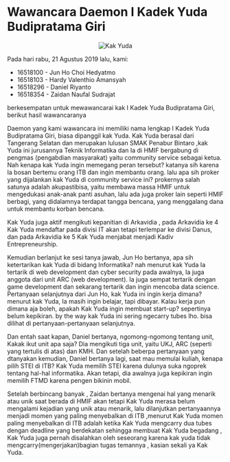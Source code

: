# Wawancara Daemon I Kadek Yuda Budipratama Giri

<p align="center">
  <img src="16518100-16518103-16518296-16518354.jpg" alt="Kak Yuda"/>
</p>

Pada hari rabu, 21 Agustus 2019 lalu, kami:
- 16518100 - Jun Ho Choi Hedyatmo
- 16518103 - Hardy Valenthio Amansyah
- 16518296 - Daniel Riyanto
- 16518354 - Zaidan Naufal Sudrajat

berkesempatan untuk mewawancarai kak I Kadek Yuda Budipratama Giri, berikut hasil wawancaranya

Daemon yang kami wawancara ini memiliki nama lengkap I Kadek Yuda Budipratama Giri, biasa dipanggil kak Yuda. Kak Yuda berasal dari Tangerang Selatan dan merupakan lulusan SMAK Penabur Bintaro ,kak Yuda ini jurusannya Teknik Informatika
dan Ia di HMIF bergabung di pengmas (pengabdian masyarakat) yaitu community service sebagai ketua. Nah kenapa kak Yuda ingin memegang peran tersebut?
katanya sih karena Ia bosan bertemu orang ITB dan ingin membantu orang. lalu apa sih proker yang dijalankan kak Yuda di community service ini? prokernya salah satunya
adalah akupastibisa, yaitu membawa massa HMIF untuk mengedukasi anak-anak panti asuhan, lalu ada juga proker lain seperti HMIF berbagi, yang didalamnya
terdapat tangga bencana, yang menggalang dana untuk membantu korban bencana.

Kak Yuda juga aktif mengikuti kepanitian di Arkavidia , pada Arkavidia ke 4 Kak Yuda mendaftar pada divisi IT akan tetapi terlempar ke divisi Danus, dan pada Arkavidia ke 5 Kak Yuda menjabat menjadi Kadiv Entrepreneurship.

Kemudian berlanjut ke sesi tanya jawab, Jun Ho bertanya, apa sih ketertarikan kak Yuda di bidang Informatika? nah menurut kak Yuda Ia tertarik di web development
dan cyber security pada awalnya, Ia juga anggota dari unit ARC (web development). Ia juga sempat tertarik dengan game development dan sekarang tertarik
dan ingin mencoba data science. Pertanyaan selanjutnya dari Jun Ho, kak Yuda ini ingin kerja dimana? menurut kak Yuda, Ia masih ingin belajar, tapi dibayar.
Kalau kerja pun dimana aja boleh, apakah Kak Yuda ingin membuat start-up? sepertinya belum kepikiran. by the way kak Yuda ini sering ngecarry tubes lho. bisa dilihat
di pertanyaan-pertanyaan selanjutnya.

Dan entah saat kapan, Daniel bertanya, ngomong-ngomong tentang unit, Kakak ikut unit apa saja? Dia mengikuti tiga unit, yaitu UKJ, ARC
(seperti yang tertulis di atas) dan KMH. Dan setelah beberpa pertanyaan yang dtanyakan kemudian, Daniel bertanya lagi, saat mau
memulai kuliah, kenapa pilih STEI di ITB? Kak Yuda memilih STEI karena dulunya suka ngoprek tentang hal-hal informatika. Akan tetapi,
dia awalnya juga kepikiran ingin memilih FTMD karena pengen bikinin mobil.

Setelah berbincang banyak , Zaidan bertanya mengenai hal yang menarik atau unik saat berada di HMIF akan tetapi Kak Yuda merasa belum mengalami kejadian yang unik atau menarik, lalu dilanjutkan pertanyaannya menjadi momen yang paling menyebalkan di ITB ,menurut Kak Yuda momen paling menyebalkan di ITB adalah ketika Kak Yuda mengcarry dua tubes dengan deadline yang berdekatan sehingga membuat Kak Yuda begadang , Kak Yuda juga pernah disalahkan oleh seseorang karena kak yuda tidak mengcarry(mengerjakan)bagian tugas temannya , kasian sekali ya Kak Yuda.




